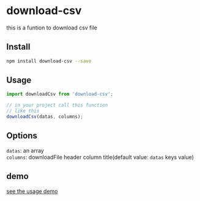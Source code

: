 # download-csv
this is a funtion to download csv file

## Install

```bash
npm install download-csv --save
```

## Usage

```js
import downloadCsv from 'download-csv';

// in your project call this function
// like this
downloadCsv(datas, columns);

```

## Options

`datas`: an array<br>
`columns`: downloadFile header column title(default value: `datas` keys value)

## demo

[see the usage demo](https://github.com/AllenZeng/download-csv/blob/master/example/README.MD)

